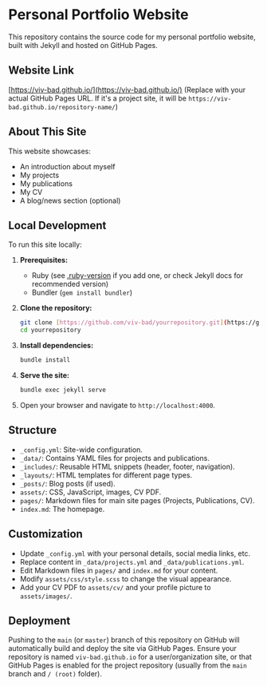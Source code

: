# Personal Portfolio Website

This repository contains the source code for my personal portfolio website, built with Jekyll and hosted on GitHub Pages.

## Website Link

[https://viv-bad.github.io/](https://viv-bad.github.io/)
(Replace with your actual GitHub Pages URL. If it's a project site, it will be `https://viv-bad.github.io/repository-name/`)

## About This Site

This website showcases:

- An introduction about myself
- My projects
- My publications
- My CV
- A blog/news section (optional)

## Local Development

To run this site locally:

1.  **Prerequisites:**

    - Ruby (see [.ruby-version](/.ruby-version) if you add one, or check Jekyll docs for recommended version)
    - Bundler (`gem install bundler`)

2.  **Clone the repository:**

    ```bash
    git clone [https://github.com/viv-bad/yourrepository.git](https://github.com/viv-bad/yourrepository.git)
    cd yourrepository
    ```

3.  **Install dependencies:**

    ```bash
    bundle install
    ```

4.  **Serve the site:**

    ```bash
    bundle exec jekyll serve
    ```

5.  Open your browser and navigate to `http://localhost:4000`.

## Structure

- `_config.yml`: Site-wide configuration.
- `_data/`: Contains YAML files for projects and publications.
- `_includes/`: Reusable HTML snippets (header, footer, navigation).
- `_layouts/`: HTML templates for different page types.
- `_posts/`: Blog posts (if used).
- `assets/`: CSS, JavaScript, images, CV PDF.
- `pages/`: Markdown files for main site pages (Projects, Publications, CV).
- `index.md`: The homepage.

## Customization

- Update `_config.yml` with your personal details, social media links, etc.
- Replace content in `_data/projects.yml` and `_data/publications.yml`.
- Edit Markdown files in `pages/` and `index.md` for your content.
- Modify `assets/css/style.scss` to change the visual appearance.
- Add your CV PDF to `assets/cv/` and your profile picture to `assets/images/`.

## Deployment

Pushing to the `main` (or `master`) branch of this repository on GitHub will automatically build and deploy the site via GitHub Pages. Ensure your repository is named `viv-bad.github.io` for a user/organization site, or that GitHub Pages is enabled for the project repository (usually from the `main` branch and `/ (root)` folder).

